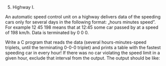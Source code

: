 5. Highway I.

An automatic speed control unit on a highway delivers data of the speeding cars only for several days in the following format: „hours minutes speed”. For example 12 45 198 means that at 12:45 some car passed by at a speed of 198 km/h. Data is terminated by 0 0 0.

Write a C program that reads the data (several hours-minutes-speed triplets, until the terminating 0-0-0 triplet) and prints a table with the fastest speeding car in every hour! If there was no car violating the speed limit in a given hour, exclude that interval from the output. The output should be like:
